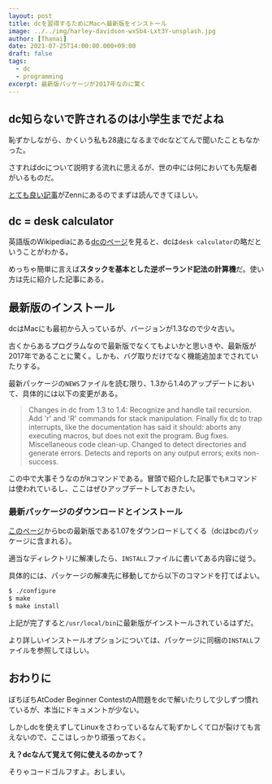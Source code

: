 ```yaml
---
layout: post
title: dcを習得するためにMacへ最新版をインストール
image: ../../img/harley-davidson-wxSb4-Lxt3Y-unsplash.jpg
author: [Thanai]
date: 2021-07-25T14:00:00.000+09:00
draft: false
tags:
  - dc
  - programming
excerpt: 最新版パッケージが2017年なのに驚く
---
```


## dc知らないで許されるのは小学生までだよね

恥ずかしながら、かくいう私も28歳になるまでdcなどてんで聞いたこともなかった。

さすればdcについて説明する流れに思えるが、世の中には何においても先駆者がいるものだ。

[とても良い記事][1]がZennにあるのでまずは読んできてほしい。

[1]: https://zenn.dev/cympfh/books/programming-dc

## dc = desk calculator

英語版のWikipediaにある[dcのページ][2]を見ると、dcは`desk calculator`の略だということがわかる。

[2]: https://en.wikipedia.org/wiki/Dc_(computer_program)

めっちゃ簡単に言えば**スタックを基本とした逆ポーランド記法の計算機**だ。使い方は先に紹介した記事にある。

## 最新版のインストール

dcはMacにも最初から入っているが、バージョンが1.3なので少々古い。

古くからあるプログラムなので最新版でなくてもよいかと思いきや、最新版が2017年であることに驚く。しかも、バグ取りだけでなく機能追加までされていたりする。

最新パッケージの`NEWS`ファイルを読む限り、1.3から1.4のアップデートにおいて、具体的には以下の変更がある。

> Changes in dc from 1.3 to 1.4:
> Recognize and handle tail recursion.
> Add 'r' and 'R' commands for stack manipulation.
> Finally fix dc to trap interrupts, like the documentation has said it
> should: aborts any executing macros, but does not exit the program.
> Bug fixes.
> Miscellaneous code clean-up.
> Changed to detect directories and generate errors.
> Detects and reports on any output errors; exits non-success.

この中で大事そうなのが`R`コマンドである。冒頭で紹介した記事でも`R`コマンドは使われているし、ここはぜひアップデートしておきたい。

### 最新パッケージのダウンロードとインストール

[このページ][3]からbcの最新版である1.07をダウンロードしてくる（dcはbcのパッケージに含まれる）。

[3]: https://ftp.gnu.org/gnu/bc/

適当なディレクトリに解凍したら、`INSTALL`ファイルに書いてある内容に従う。

具体的には、パッケージの解凍先に移動してから以下のコマンドを打てばよい。

```sh
$ ./configure
$ make
$ make install
```

上記が完了すると`/usr/local/bin`に最新版がインストールされているはずだ。

より詳しいインストールオプションについては、パッケージに同梱の`INSTALL`ファイルを参照してほしい。

## おわりに

ぼちぼちAtCoder Beginner ContestのA問題をdcで解いたりして少しずつ慣れているが、本当にドキュメントが少ない。

しかしdcを使えずしてLinuxをさわっているなんて恥ずかしくて口が裂けても言えないので、ここはしっかり頑張っておく。

**え？dcなんて覚えて何に使えるのかって？**

そりゃコードゴルフすよ。おしまい。
